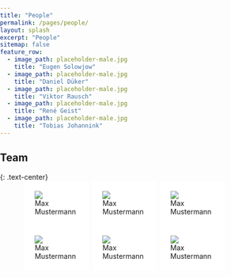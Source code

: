 ```yaml
---
title: "People"
permalink: /pages/people/
layout: splash
excerpt: "People"
sitemap: false
feature_row:
  - image_path: placeholder-male.jpg
    title: "Eugen Solowjow"
  - image_path: placeholder-male.jpg
    title: "Daniel Düker"
  - image_path: placeholder-male.jpg
    title: "Viktor Rausch"
  - image_path: placeholder-male.jpg
    title: "René Geist"
  - image_path: placeholder-male.jpg
    title: "Tobias Johannink"
---
```


<style>
body{
  margin: 0;
  padding: 0;
}

 .box1, .box2, .box3 {
     float: left;
     width: 32%;
     margin-right: 2%;
     padding: 20px;
     background: #FFFFFF;
     box-sizing: border-box;
}

.box3 {
     margin-right: 0;
}
</style>

<h2>Team</h2>
{: .text-center}
<div style="margin-left:10%; margin-right:10%; text-align: justify">
<div class="box1"><img src="https://johtobi.github.io/images/placeholder-male.jpg"><br>Max Mustermann</div>
<div class="box2"><img src="https://johtobi.github.io/images/placeholder-male.jpg"><br>Max Mustermann</div>
<div class="box3"><img src="https://johtobi.github.io/images/placeholder-male.jpg"><br>Max Mustermann</div>
</div>
<br>
<div style="margin-left:10%; margin-right:10%; text-align: justify">
<div class="box1"><img src="https://johtobi.github.io/images/placeholder-male.jpg"><br>Max Mustermann</div>
<div class="box2"><img src="https://johtobi.github.io/images/placeholder-male.jpg"><br>Max Mustermann</div>
<div class="box3"><img src="https://johtobi.github.io/images/placeholder-male.jpg"><br>Max Mustermann</div>
</div>


